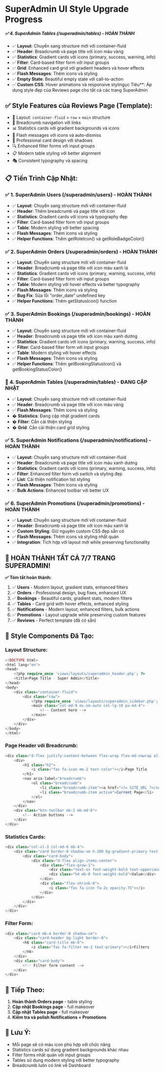# SuperAdmin UI Style Upgrade Progress

##### ✅ **4. SuperAdmin Tables (/superadmin/tables)** - HOÀN THÀNH
- ✅ **Layout**: Chuyển sang structure mới với container-fluid
- ✅ **Header**: Breadcrumb và page title với icon màu vàng
- ✅ **Statistics**: Gradient cards với icons (primary, success, warning, info)
- ✅ **Filter**: Card-based filter form với input groups
- ✅ **Grid**: Enhanced card grid với gradient headers và hover effects
- ✅ **Flash Messages**: Thêm icons và styling
- ✅ **Empty State**: Beautiful empty state với call-to-action
- ✅ **Custom CSS**: Hover animations và responsive stylingục Tiêu**: Áp dụng style đẹp của Reviews page cho tất cả các trang SuperAdmin

## ✅ **Style Features của Reviews Page (Template):**
- 📱 Layout: `container-fluid` + `row` + `main` structure
- 🧭 Breadcrumb navigation với links
- 📊 Statistics cards với gradient backgrounds và icons
- 🔄 Flash messages với icons và auto-dismiss
- 🎨 Professional card design với shadows
- 🔍 Enhanced filter forms với input groups
- 📋 Modern table styling với better alignment
- 🎭 Consistent typography và spacing

## 📋 **Tiến Trình Cập Nhật:**

### ✅ **1. SuperAdmin Users (/superadmin/users)** - HOÀN THÀNH
- ✅ **Layout**: Chuyển sang structure mới với container-fluid
- ✅ **Header**: Thêm breadcrumb và page title với icon
- ✅ **Statistics**: Gradient cards với icons và typography đẹp
- ✅ **Filter**: Card-based filter form với input groups
- ✅ **Table**: Modern styling với better spacing
- ✅ **Flash Messages**: Thêm icons và styling
- ✅ **Helper Functions**: Thêm getRoleIcon() và getRoleBadgeColor()

### ✅ **2. SuperAdmin Orders (/superadmin/orders)** - HOÀN THÀNH
- ✅ **Layout**: Chuyển sang structure mới với container-fluid
- ✅ **Header**: Breadcrumb và page title với icon màu xanh lá
- ✅ **Statistics**: Gradient cards với icons (primary, warning, success, info)
- ✅ **Filter**: Card-based filter form với input groups
- ✅ **Table**: Modern styling với hover effects và better typography
- ✅ **Flash Messages**: Thêm icons và styling
- ✅ **Bug Fix**: Sửa lỗi "order_date" undefined key
- ✅ **Helper Functions**: Thêm getStatusIcon() function

### ✅ **3. SuperAdmin Bookings (/superadmin/bookings)** - HOÀN THÀNH
- ✅ **Layout**: Chuyển sang structure mới với container-fluid
- ✅ **Header**: Breadcrumb và page title với icon màu xanh dương
- ✅ **Statistics**: Gradient cards với icons (primary, warning, success, info)
- ✅ **Filter**: Card-based filter form với input groups
- ✅ **Table**: Modern styling với hover effects
- ✅ **Flash Messages**: Thêm icons và styling
- ✅ **Helper Functions**: Thêm getBookingStatusIcon() và getBookingStatusColor()

### 🚧 **4. SuperAdmin Tables (/superadmin/tables)** - ĐANG CẬP NHẬT
- ✅ **Layout**: Chuyển sang structure mới với container-fluid
- ✅ **Header**: Breadcrumb và page title với icon màu vàng
- ✅ **Flash Messages**: Thêm icons và styling
- � **Statistics**: Đang cập nhật gradient cards
- � **Filter**: Cần cải thiện styling
- � **Grid**: Cần cải thiện card grid styling

### ✅ **5. SuperAdmin Notifications (/superadmin/notifications)** - HOÀN THÀNH
- ✅ **Layout**: Chuyển sang structure mới với container-fluid
- ✅ **Header**: Breadcrumb và page title với icon màu xanh dương
- ✅ **Statistics**: Gradient cards với icons (primary, warning, success, info)
- ✅ **Filter**: Enhanced filter form với switch và styling đẹp
- ✅ **List**: Cải thiện notification list styling
- ✅ **Flash Messages**: Thêm icons và styling
- ✅ **Bulk Actions**: Enhanced toolbar với better UX

### ✅ **6. SuperAdmin Promotions (/superadmin/promotions)** - HOÀN THÀNH
- ✅ **Layout**: Chuyển sang structure mới với container-fluid
- ✅ **Header**: Breadcrumb và page title với icon màu xanh lá
- ✅ **Custom Styling**: Giữ nguyên custom CSS đẹp sẵn có
- ✅ **Flash Messages**: Thêm icons và styling nhất quán
- ✅ **Integration**: Tích hợp với layout mới while preserving functionality

## 🎉 **HOÀN THÀNH TẤT CẢ 7/7 TRANG SUPERADMIN!**

**✅ Tóm tắt hoàn thành:**
1. ✅ **Users** - Modern layout, gradient stats, enhanced filters
2. ✅ **Orders** - Professional design, bug fixes, enhanced UX
3. ✅ **Bookings** - Beautiful cards, gradient stats, modern filters
4. ✅ **Tables** - Card grid with hover effects, enhanced styling
5. ✅ **Notifications** - Modern layout, enhanced filters, bulk actions
6. ✅ **Promotions** - Layout upgrade while preserving custom features
7. ✅ **Reviews** - Perfect template (đã có sẵn)

## 🎨 **Style Components Đã Tạo:**

### **Layout Structure:**
```php
<!DOCTYPE html>
<html lang="en">
<head>
    <?php require_once 'views/layouts/superadmin_header.php'; ?>
    <title>Page Title - Super Admin</title>
</head>
<body>
    <div class="container-fluid">
        <div class="row">
            <?php require_once 'views/layouts/superadmin_sidebar.php'; ?>
            <main class="col-md-9 ms-sm-auto col-lg-10 px-md-4">
                <!-- Content here -->
            </main>
        </div>
    </div>
</body>
</html>
```

### **Page Header với Breadcrumb:**
```php
<div class="d-flex justify-content-between flex-wrap flex-md-nowrap align-items-center pt-3 pb-2 mb-3 border-bottom">
    <div>
        <h1 class="h2">
            <i class="fas fa-icon me-2 text-color"></i>Page Title
        </h1>
        <nav aria-label="breadcrumb">
            <ol class="breadcrumb">
                <li class="breadcrumb-item"><a href="<?= SITE_URL ?>/superadmin/dashboard">Dashboard</a></li>
                <li class="breadcrumb-item active">Current Page</li>
            </ol>
        </nav>
    </div>
    <div class="btn-toolbar mb-2 mb-md-0">
        <!-- Action buttons -->
    </div>
</div>
```

### **Statistics Cards:**
```php
<div class="col-xl-3 col-md-6 mb-4">
    <div class="card border-0 shadow-sm h-100 bg-gradient-primary text-white">
        <div class="card-body">
            <div class="d-flex align-items-center">
                <div class="flex-grow-1">
                    <div class="text-xs font-weight-bold text-uppercase mb-1">Label</div>
                    <div class="h4 mb-0 font-weight-bold">Value</div>
                </div>
                <div class="flex-shrink-0">
                    <i class="fas fa-icon fa-2x opacity-75"></i>
                </div>
            </div>
        </div>
    </div>
</div>
```

### **Filter Form:**
```php
<div class="card mb-4 border-0 shadow-sm">
    <div class="card-header bg-light border-0">
        <h6 class="card-title mb-0">
            <i class="fas fa-filter me-2 text-primary"></i>Filters
        </h6>
    </div>
    <div class="card-body">
        <!-- Filter form content -->
    </div>
</div>
```

## 🎯 **Tiếp Theo:**
1. **Hoàn thành Orders page** - table styling
2. **Cập nhật Bookings page** - full makeover
3. **Cập nhật Tables page** - full makeover
4. **Kiểm tra và polish Notifications + Promotions**

## 📝 **Lưu Ý:**
- Mỗi page sẽ có màu icon phù hợp với chức năng
- Statistics cards sử dụng gradient backgrounds khác nhau
- Filter forms nhất quán với input groups
- Tables sử dụng modern styling với better typography
- Breadcrumb luôn có link về Dashboard
